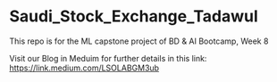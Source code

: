 # Saudi_Stock_Exchange_Tadawul
This repo is for the ML capstone project of BD &amp; AI Bootcamp, Week 8

Visit our Blog in Meduim for further details in this link: https://link.medium.com/LSOLABGM3ub
